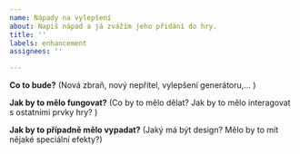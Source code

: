 ```yaml
---
name: Nápady na vylepšení
about: Napiš nápad a já zvážím jeho přidání do hry.
title: ''
labels: enhancement
assignees: ''

---
```


**Co to bude?**
(Nová zbraň, nový nepřítel, vylepšení generátoru,... )

**Jak by to mělo fungovat?**
(Co by to mělo dělat? Jak by to mělo interagovat s ostatními prvky hry? )

**Jak by to případně mělo vypadat?**
(Jaký má být design? Mělo by to mít nějaké speciální efekty?)
